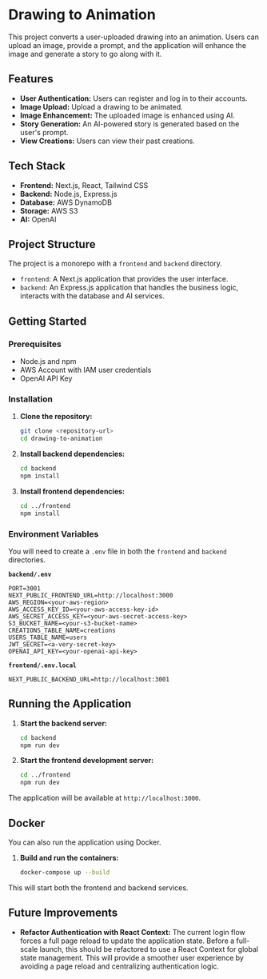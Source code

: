 # Drawing to Animation

This project converts a user-uploaded drawing into an animation. Users can upload an image, provide a prompt, and the application will enhance the image and generate a story to go along with it.

## Features

*   **User Authentication:** Users can register and log in to their accounts.
*   **Image Upload:** Upload a drawing to be animated.
*   **Image Enhancement:** The uploaded image is enhanced using AI.
*   **Story Generation:** An AI-powered story is generated based on the user's prompt.
*   **View Creations:** Users can view their past creations.

## Tech Stack

*   **Frontend:** Next.js, React, Tailwind CSS
*   **Backend:** Node.js, Express.js
*   **Database:** AWS DynamoDB
*   **Storage:** AWS S3
*   **AI:** OpenAI

## Project Structure

The project is a monorepo with a `frontend` and `backend` directory.

*   `frontend`: A Next.js application that provides the user interface.
*   `backend`: An Express.js application that handles the business logic, interacts with the database and AI services.

## Getting Started

### Prerequisites

*   Node.js and npm
*   AWS Account with IAM user credentials
*   OpenAI API Key

### Installation

1.  **Clone the repository:**
    ```bash
    git clone <repository-url>
    cd drawing-to-animation
    ```

2.  **Install backend dependencies:**
    ```bash
    cd backend
    npm install
    ```

3.  **Install frontend dependencies:**
    ```bash
    cd ../frontend
    npm install
    ```

### Environment Variables

You will need to create a `.env` file in both the `frontend` and `backend` directories.

**`backend/.env`**

```
PORT=3001
NEXT_PUBLIC_FRONTEND_URL=http://localhost:3000
AWS_REGION=<your-aws-region>
AWS_ACCESS_KEY_ID=<your-aws-access-key-id>
AWS_SECRET_ACCESS_KEY=<your-aws-secret-access-key>
S3_BUCKET_NAME=<your-s3-bucket-name>
CREATIONS_TABLE_NAME=creations
USERS_TABLE_NAME=users
JWT_SECRET=<a-very-secret-key>
OPENAI_API_KEY=<your-openai-api-key>
```

**`frontend/.env.local`**

```
NEXT_PUBLIC_BACKEND_URL=http://localhost:3001
```

## Running the Application

1.  **Start the backend server:**
    ```bash
    cd backend
    npm run dev
    ```

2.  **Start the frontend development server:**
    ```bash
    cd ../frontend
    npm run dev
    ```

The application will be available at `http://localhost:3000`.

## Docker

You can also run the application using Docker.

1.  **Build and run the containers:**
    ```bash
    docker-compose up --build
    ```

This will start both the frontend and backend services.

## Future Improvements

*   **Refactor Authentication with React Context:** The current login flow forces a full page reload to update the application state. Before a full-scale launch, this should be refactored to use a React Context for global state management. This will provide a smoother user experience by avoiding a page reload and centralizing authentication logic.